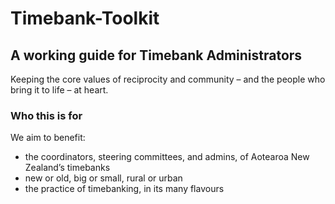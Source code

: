 # Timebank-Toolkit
## A working guide for Timebank Administrators 

Keeping the core values of reciprocity and community – and the people who bring it to life – at heart.

### Who this is for

We aim to benefit:
- the coordinators, steering committees, and admins, of Aotearoa New Zealand’s timebanks
- new or old, big or small, rural or urban
- the practice of timebanking, in its many flavours

